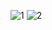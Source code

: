 ![1](https://user-images.githubusercontent.com/55547993/181620604-ad9019c8-687d-4209-bc70-5e38daa0411f.jpeg)
![2](https://user-images.githubusercontent.com/55547993/181620623-35250d72-0d2c-47dc-809d-0ae8cc888c88.jpg)

